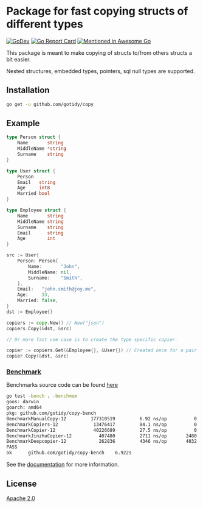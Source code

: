 # Package for fast copying structs of different types

[![GoDev](https://img.shields.io/static/v1?label=godev&message=reference&color=00add8)][godev] [![Go Report Card](https://goreportcard.com/badge/github.com/gotidy/copy)][goreport] [![Mentioned in Awesome Go](https://awesome.re/mentioned-badge.svg)](https://github.com/avelino/awesome-go)

[godev]: https://pkg.go.dev/github.com/gotidy/copy
[goreport]: https://goreportcard.com/report/github.com/gotidy/copy

This package is meant to make copying of structs to/from others structs a bit easier.

Nested structures, embedded types, pointers, sql null types are supported.

## Installation

```sh
go get -u github.com/gotidy/copy
```

## Example

```go
type Person struct {
    Name       string
    MiddleName *string
    Surname    string
}

type User struct {
    Person
    Email   string
    Age     int8
    Married bool
}

type Employee struct {
    Name       string
    MiddleName string
    Surname    string
    Email      string
    Age        int
}

src := User{
    Person: Person{
        Name:       "John",
        MiddleName: nil,
        Surname:    "Smith",
    },
    Email:   "john.smith@joy.me",
    Age:     33,
    Married: false,
}
dst := Employee{}

copiers := copy.New() // New("json")
copiers.Copy(&dst, &src)

// Or more fast use case is to create the type specific copier.

copier := copiers.Get(&Employee{}, &User{}) // Created once for a pair of types.
copier.Copy(&dst, &src)

```

### [Benchmark](https://github.com/gotidy/copy-bench)

Benchmarks source code can be found [here](https://github.com/gotidy/copy-bench)

```sh
go test -bench . -benchmem
goos: darwin
goarch: amd64
pkg: github.com/gotidy/copy-bench
BenchmarkManualCopy-12         177310519         6.92 ns/op          0 B/op        0 allocs/op
BenchmarkCopiers-12             13476417         84.1 ns/op          0 B/op        0 allocs/op
BenchmarkCopier-12              40226689         27.5 ns/op          0 B/op        0 allocs/op
BenchmarkJinzhuCopier-12          407480         2711 ns/op       2480 B/op       34 allocs/op
BenchmarkDeepcopier-12            262836         4346 ns/op       4032 B/op       73 allocs/op
PASS
ok      github.com/gotidy/copy-bench    6.922s
```

See the [documentation][godev] for more information.

## License

[Apache 2.0](https://github.com/gotidy/copy/blob/master/LICENSE)
